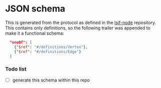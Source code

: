 # JSON schema

This is generated from the protocol as defined in the [lsif-node](https://github.com/microsoft/lsif-node) repository. This contains only definitions, so the following trailer was appended to make it a functional schema:

```json
  "oneOf": [
    {"$ref": "#/definitions/Vertex"},
    {"$ref": "#/definitions/Edge"}
  ]
```

### Todo list

- [ ] generate this schema within this repo
